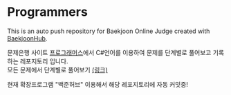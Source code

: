 # Programmers
This is an auto push repository for Baekjoon Online Judge created with [BaekjoonHub](https://github.com/BaekjoonHub/BaekjoonHub).

문제은행 사이트 [프로그래머스](https://programmers.co.kr/)에서 C#언어를 이용하여 문제를 단계별로 풀어보고 기록하는 레포지토리 입니다.    
모든 문제에서 단계별로 풀어보기 [(링크)](https://school.programmers.co.kr/learn/challenges?order=recent&levels=0&languages=csharp&page=1)    

현재 확장프로그램 "백준허브" 이용해서 해당 레포지토리에 자동 커밋중!
